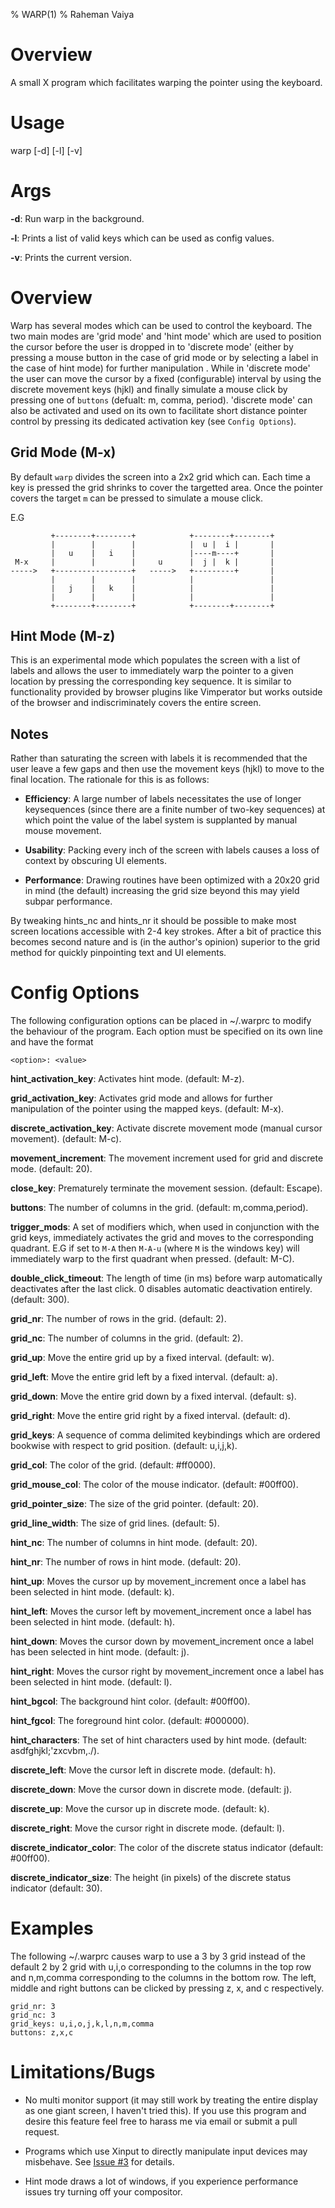 % WARP(1)
% Raheman Vaiya

# Overview

A small X program which facilitates warping the pointer using the keyboard.

# Usage

warp [-d] [-l] [-v]

# Args

 **-d**: Run warp in the background.

 **-l**: Prints a list of valid keys which can be used as config values.

 **-v**: Prints the current version.

# Overview

Warp has several modes which can be used to control the keyboard. The two main
modes are 'grid mode' and 'hint mode' which are used to position the cursor
before the user is dropped in to 'discrete mode' (either by pressing a mouse
button in the case of grid mode or by selecting a label in the case of hint
mode) for further manipulation .  While in 'discrete mode' the user can move
the cursor by a fixed (configurable) interval by using the discrete movement
keys (hjkl) and finally simulate a mouse click by pressing one of `buttons`
(defualt: m, comma, period). 'discrete mode' can also be activated and used on
its own to facilitate short distance pointer control by pressing its dedicated
activation key (see `Config Options`).


## Grid Mode (M-x)

By default `warp` divides the screen into a 2x2 grid which can. Each time a key
is pressed the grid shrinks to cover the targetted area. Once the pointer
covers the target `m` can be pressed to simulate a mouse click.


E.G

```
         +--------+--------+            +--------+--------+
         |        |        |            |  u |  i |       |
         |   u    |   i    |            |----m----+       |
 M-x     |        |        |     u      |  j |  k |       |
----->   +-----------------+   ----->   +---------+       |
         |        |        |            |                 |
         |   j    |   k    |            |                 |
         |        |        |            |                 |
         +--------+--------+            +--------+--------+
```


## Hint Mode (M-z)

This is an experimental mode which populates the screen with a list of labels and
allows the user to immediately warp the pointer to a given location by pressing
the corresponding key sequence. It is similar to functionality provided by
browser plugins like Vimperator but works outside of the browser and
indiscriminately covers the entire screen. 

## Notes

Rather than saturating the screen with labels it is recommended that the user leave
a few gaps and then use the movement keys (hjkl) to move to the
final location. The rationale for this is as follows: 

- **Efficiency**: A large number of labels necessitates the use of longer keysequences (since there are a finite number of two-key sequences) at which point the value of the label system is supplanted by manual mouse movement.

- **Usability**: Packing every inch of the screen with labels causes a loss of context by obscuring UI elements.

- **Performance**: Drawing routines have been optimized with a
  20x20 grid in mind (the default) increasing the grid size beyond
  this may yield subpar performance.

By tweaking hints_nc and hints_nr it should be possible to make most screen
locations accessible with 2-4 key strokes. After a bit of practice this becomes
second nature and is (in the author's opinion) superior to the grid method for
quickly pinpointing text and UI elements.

# Config Options

The following configuration options can be placed in ~/.warprc to modify the behaviour of the program. Each option must be specified
on its own line and have the format 

```
<option>: <value>
```

**hint_activation_key**: Activates hint mode. (default: M-z).

**grid_activation_key**: Activates grid mode and allows for further manipulation of the pointer using the mapped keys. (default: M-x).

**discrete_activation_key**: Activate discrete movement mode (manual cursor movement). (default: M-c).

**movement_increment**: The movement increment used for grid and discrete mode. (default: 20).

**close_key**: Prematurely terminate the movement session. (default: Escape).

**buttons**: The number of columns in the grid. (default: m,comma,period).

**trigger_mods**: A set of modifiers which, when used in conjunction with the grid keys, immediately activates the grid and moves to the corresponding quadrant. E.G if set to `M-A` then `M-A-u` (where `M` is the windows key) will immediately warp to the first quadrant when pressed. (default: M-C).

**double_click_timeout**: The length of time (in ms) before warp automatically deactivates after the last click. 0 disables automatic deactivation entirely. (default: 300).

**grid_nr**: The number of rows in the grid. (default: 2).

**grid_nc**: The number of columns in the grid. (default: 2).

**grid_up**: Move the entire grid up by a fixed interval. (default: w).

**grid_left**: Move the entire grid left by a fixed interval. (default: a).

**grid_down**: Move the entire grid down by a fixed interval. (default: s).

**grid_right**: Move the entire grid right by a fixed interval. (default: d).

**grid_keys**: A sequence of comma delimited keybindings which are ordered bookwise with respect to grid position. (default: u,i,j,k).

**grid_col**: The color of the grid. (default: #ff0000).

**grid_mouse_col**: The color of the mouse indicator. (default: #00ff00).

**grid_pointer_size**: The size of the grid pointer. (default: 20).

**grid_line_width**: The size of grid lines. (default: 5).

**hint_nc**: The number of columns in hint mode. (default: 20).

**hint_nr**: The number of rows in hint mode. (default: 20).

**hint_up**: Moves the cursor up by movement_increment once a label has been selected in hint mode. (default: k).

**hint_left**: Moves the cursor left by movement_increment once a label has been selected in hint mode. (default: h).

**hint_down**: Moves the cursor down by movement_increment once a label has been selected in hint mode. (default: j).

**hint_right**: Moves the cursor right by movement_increment once a label has been selected in hint mode. (default: l).

**hint_bgcol**: The background hint color. (default: #00ff00).

**hint_fgcol**: The foreground hint color. (default: #000000).

**hint_characters**: The set of hint characters used by hint mode. (default: asdfghjkl;'zxcvbm,./).

**discrete_left**: Move the cursor left in discrete mode. (default: h).

**discrete_down**: Move the cursor down in discrete mode. (default: j).

**discrete_up**: Move the cursor up in discrete mode. (default: k).

**discrete_right**: Move the cursor right in discrete mode. (default: l).

**discrete_indicator_color**: The color of the discrete status indicator (default: #00ff00).

**discrete_indicator_size**: The height (in pixels) of the discrete status indicator (default: 30).



# Examples

The following ~/.warprc causes warp to use a 3 by 3 grid instead of the default 2 by 2 grid with u,i,o corresponding to the columns in the top row and n,m,comma corresponding to the columns in the bottom row. The left, middle and right buttons can be clicked by pressing z, x, and c respectively.

```
grid_nr: 3
grid_nc: 3
grid_keys: u,i,o,j,k,l,n,m,comma
buttons: z,x,c
```

# Limitations/Bugs

- No multi monitor support (it may still work by treating the entire display as one giant screen, I haven't tried this). If you use this program and desire this feature feel free to harass me via email or submit a pull request.

- Programs which use Xinput to directly manipulate input devices may misbehave. See [Issue #3](https://github.com/rvaiya/warp/issues/3#issuecomment-628936249) for details.

- Hint mode draws a lot of windows, if you experience performance issues try turning off your compositor.
